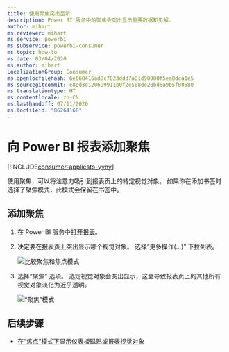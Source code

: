 ```yaml
---
title: 使用聚焦突出显示
description: Power BI 服务中的聚焦会突出显示重要数据和见解。
author: mihart
ms.reviewer: mihart
ms.service: powerbi
ms.subservice: powerbi-consumer
ms.topic: how-to
ms.date: 03/04/2020
ms.author: mihart
LocalizationGroup: Consumer
ms.openlocfilehash: 6e668416ad8c7023ddd7a81d90008f5ea8dca1e5
ms.sourcegitcommit: e8ed3d120699911b0f2e508dc20bd6a9b5f00580
ms.translationtype: HT
ms.contentlocale: zh-CN
ms.lasthandoff: 07/11/2020
ms.locfileid: "86264168"
---
```

# <a name="add-spotlights-to-power-bi-reports"></a>向 Power BI 报表添加聚焦

[!INCLUDE[consumer-appliesto-yyny](../includes/consumer-appliesto-yyny.md)]

使用聚焦，可以将注意力吸引到报表页上的特定视觉对象。  如果你在添加书签时选择了聚焦模式，此模式会保留在书签中。

## <a name="add-a-spotlight"></a>添加聚焦

1. 在 Power BI 服务中[打开报表](end-user-report-open.md)。

2. 决定要在报表页上突出显示哪个视觉对象。 选择“更多操作(...)”  下拉列表。  

    ![比较聚焦和焦点模式](media/end-user-spotlight/power-bi-spotlight.png)

3. 选择“聚焦”  选项。 选定视觉对象会突出显示，这会导致报表页上的其他所有视觉对象淡化为近乎透明。 

    ![“聚焦”模式](media/end-user-spotlight/power-bi-spotlighted.png)



## <a name="next-steps"></a>后续步骤

* [在“焦点”模式下显示仪表板磁贴或报表视觉对象](end-user-focus.md)

